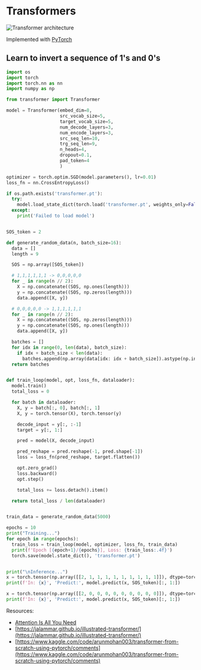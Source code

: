 # Transformers

![Transformer architecture](https://upload.wikimedia.org/wikipedia/commons/3/34/Transformer%2C_full_architecture.png)

Implemented with [PyTorch](https://pytorch.org)

## Learn to invert a sequence of 1's and 0's

```python
import os
import torch
import torch.nn as nn
import numpy as np

from transformer import Transformer

model = Transformer(embed_dim=8,
                    src_vocab_size=5,
                    target_vocab_size=5,
                    num_decode_layers=3,
                    num_encode_layers=3,
                    src_seq_len=10,
                    trg_seq_len=9,
                    n_heads=4,
                    dropout=0.1,
                    pad_token=4
                    )

optimizer = torch.optim.SGD(model.parameters(), lr=0.01)
loss_fn = nn.CrossEntropyLoss()

if os.path.exists('transformer.pt'):
  try:
    model.load_state_dict(torch.load('transformer.pt', weights_only=False))
  except:
    print('Failed to load model')


SOS_token = 2

def generate_random_data(n, batch_size=16):
  data = []
  length = 9

  SOS = np.array([SOS_token])

  # 1,1,1,1,1,1 -> 0,0,0,0,0
  for _ in range(n // 2):
    X = np.concatenate((SOS, np.ones(length)))
    y = np.concatenate((SOS, np.zeros(length)))
    data.append([X, y])

  # 0,0,0,0,0 -> 1,1,1,1,1,1
  for _ in range(n // 2):
    X = np.concatenate((SOS, np.zeros(length)))
    y = np.concatenate((SOS, np.ones(length)))
    data.append([X, y])

  batches = []
  for idx in range(0, len(data), batch_size):
    if idx + batch_size < len(data):
      batches.append(np.array(data[idx: idx + batch_size]).astype(np.int64))
  return batches


def train_loop(model, opt, loss_fn, dataloader):
  model.train()
  total_loss = 0

  for batch in dataloader:
    X, y = batch[:, 0], batch[:, 1]
    X, y = torch.tensor(X), torch.tensor(y)

    decode_input = y[:, :-1]
    target = y[:, 1:]

    pred = model(X, decode_input)

    pred_reshape = pred.reshape(-1, pred.shape[-1])
    loss = loss_fn(pred_reshape, target.flatten())

    opt.zero_grad()
    loss.backward()
    opt.step()

    total_loss += loss.detach().item()

  return total_loss / len(dataloader)


train_data = generate_random_data(5000)

epochs = 10
print("Training...")
for epoch in range(epochs):
  train_loss = train_loop(model, optimizer, loss_fn, train_data)
  print(f'Epoch [{epoch+1}/{epochs}], Loss: {train_loss:.4f}')
  torch.save(model.state_dict(), 'transformer.pt')


print("\nInference...")
x = torch.tensor(np.array([[2, 1, 1, 1, 1, 1, 1, 1, 1, 1]]), dtype=torch.long)
print(f'In: {x}', 'Predict:', model.predict(x, SOS_token)[:, 1:])

x = torch.tensor(np.array([[2, 0, 0, 0, 0, 0, 0, 0, 0, 0]]), dtype=torch.long)
print(f'In: {x}', 'Predict:', model.predict(x, SOS_token)[:, 1:])
```

Resources:

- [Attention Is All You Need](https://arxiv.org/abs/1706.03762)
- [https://jalammar.github.io/illustrated-transformer/](https://jalammar.github.io/illustrated-transformer/)
- [https://www.kaggle.com/code/arunmohan003/transformer-from-scratch-using-pytorch/comments](https://www.kaggle.com/code/arunmohan003/transformer-from-scratch-using-pytorch/comments)
